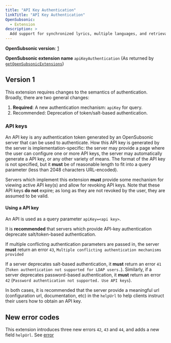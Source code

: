 ```yaml
---
title: "API Key Authentication"
linkTitle: "API Key Authentication"
OpenSubsonic:
  - Extension
description: >
  Add support for synchronized lyrics, multiple languages, and retrieval by song ID
---
```


**OpenSubsonic version**: [1](../../opensubsonic-versions)

**OpenSubsonic extension name** `apiKeyAuthentication` (As returned by [`getOpenSubsonicExtensions`](../../endpoints/getopensubsonicextensions))

## Version 1

This extension requires changes to the semantics of authentication.
Broadly, there are two general changes:

1. **Required**: A new authentication mechanism: `apiKey` for query.
2. Recommended: Deprecation of token/salt-based authentication.

### API keys

An API key is any authentication token generated by an OpenSubsonic server that can be used to authenticate.
How this API key is generated by the server is implementation-specific: the server may provide a page where the user can configure one or more API keys, the server may automatically generate a API key, or any other variety of means.
The format of the API key is not specified, but it **must** be of reasonable length to fit into a query parameter (less than 2048 characters URL-encoded).

Servers which implement this extension **must** provide some mechanism for viewing active API key(s) and allow for revoking API keys.
Note that these API keys **do not** expire; as long as they are not revoked by the user, they are assumed to be valid.

#### Using a API key

An API is used as a query parameter `apiKey=<api key>`.

It is **recommended** that servers which provide API-key authentication deprecate salt/token-based authentication.

If multiple conflicting authentication parameters are passed in, the server **must** return an error `43`, `Multiple conflicting authentication mechanisms provided`

If a server deprecates salt-based authentication, it **must** return an error `41` (`Token authentication not supported for LDAP users.`).
Similarly, if a server deprecates password-based authentication, it **must** return an error `42` (`Password authentication not supported. Use API keys`).

In both cases, it is recommended that the server provide a meaningful url (configuration url, documentation, etc) in the `helpUrl` to help clients instruct their users how to obtain an API key.

## New error codes

This extension introduces three new errors `42`, `43` and `44`, and adds a new field `helpUrl`. See [error](../../responses/error)
